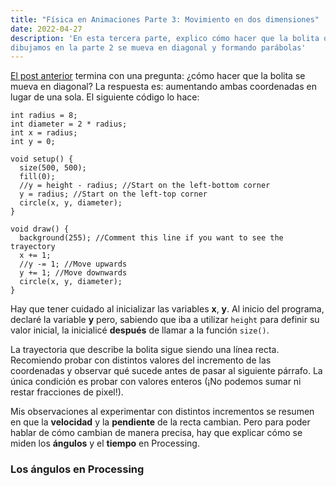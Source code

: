 ```yaml
---
title: "Física en Animaciones Parte 3: Movimiento en dos dimensiones"
date: 2022-04-27
description: 'En esta tercera parte, explico cómo hacer que la bolita que
dibujamos en la parte 2 se mueva en diagonal y formando parábolas'
---
```


[El post anterior](https://pagutri.github.io/my_launchx_blog/posts/post_04/)
termina con una pregunta: ¿cómo hacer que la bolita se mueva en diagonal?
La respuesta es: aumentando ambas coordenadas en lugar de una sola. El
siguiente código lo hace:

```
int radius = 8;
int diameter = 2 * radius;
int x = radius;
int y = 0;

void setup() {
  size(500, 500);
  fill(0);
  //y = height - radius; //Start on the left-bottom corner
  y = radius; //Start on the left-top corner
  circle(x, y, diameter);
}

void draw() {
  background(255); //Comment this line if you want to see the trayectory
  x += 1;
  //y -= 1; //Move upwards
  y += 1; //Move downwards
  circle(x, y, diameter);
}
```

Hay que tener cuidado al inicializar las variables **x**, **y**. Al inicio del programa,
declaré la variable **y** pero, sabiendo que iba a utilizar `height` para definir
su valor inicial, la inicialicé **después** de llamar a la función `size()`.

La trayectoria que describe la bolita sigue siendo una línea recta.
Recomiendo probar con distintos valores del incremento de las coordenadas y observar
qué sucede antes de pasar al siguiente párrafo. La única condición es probar con valores
enteros (¡No podemos sumar ni restar fracciones de pixel!).

Mis observaciones al experimentar con distintos incrementos se resumen en que la **velocidad**
y la **pendiente** de la recta cambian. Pero para poder hablar de cómo cambian de manera
precisa, hay que explicar cómo se miden los **ángulos** y el **tiempo** en Processing.

### Los ángulos en Processing

